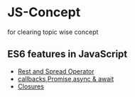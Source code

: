 # JS-Concept

for clearing topic wise concept

<h2>ES6 features in JavaScript</h2>

- [Rest and Spread Operator](./ES6/restAndSpread.js)
- [callbacks,Promise,async & await](./ES6/callbackPromiseAsyncAwait.js)
- [Closures](./ES6/closure.js)
